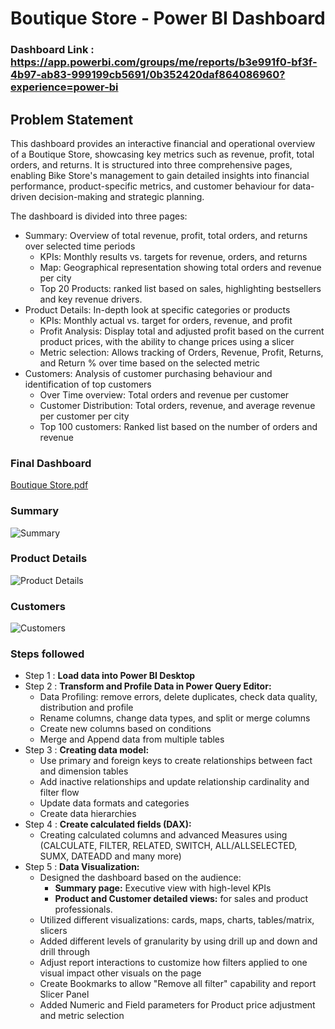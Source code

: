 # Boutique Store - Power BI Dashboard

### Dashboard Link : https://app.powerbi.com/groups/me/reports/b3e991f0-bf3f-4b97-ab83-999199cb5691/0b352420daf864086960?experience=power-bi


## Problem Statement

This dashboard provides an interactive financial and operational overview of a Boutique Store, showcasing key metrics such as revenue, profit, total orders, and returns. It is structured into three comprehensive pages, enabling Bike Store's management to gain detailed insights into financial performance, product-specific metrics, and customer behaviour for data-driven decision-making and strategic planning.

The dashboard is divided into three pages:

- Summary: Overview of total revenue, profit, total orders, and returns over selected time periods
    - KPIs: Monthly results vs. targets for revenue, orders, and returns
    - Map: Geographical representation showing total orders and revenue per city
    - Top 20 Products: ranked list based on sales, highlighting bestsellers and key revenue drivers.
- Product Details: In-depth look at specific categories or products
    - KPIs: Monthly actual vs. target for orders, revenue, and profit
    - Profit Analysis: Display total and adjusted profit based on the current product prices, with the ability to change prices using a slicer
    - Metric selection: Allows tracking of Orders, Revenue, Profit, Returns, and Return % over time based on the selected metric
- Customers:  Analysis of customer purchasing behaviour and identification of top customers
    - Over Time overview: Total orders and revenue per customer
    - Customer Distribution: Total orders, revenue, and average revenue per customer per city
    - Top 100 customers: Ranked list based on the number of orders and revenue






### Final Dashboard
[Boutique Store.pdf](https://github.com/user-attachments/files/16180101/Boutique.Store.pdf)

### Summary
![Summary](https://github.com/OrlyLiPa/Power-BI-Dashboard/assets/173278621/51eb30ec-166b-4c9f-ab91-36da3461bff0)

### Product Details
![Product Details](https://github.com/OrlyLiPa/Power-BI-Dashboard/assets/173278621/d63f3252-0834-42fa-823a-1a270d8cb3cc)

### Customers
![Customers](https://github.com/OrlyLiPa/Power-BI-Dashboard/assets/173278621/24a43e23-0f48-47b0-b3f3-d4b5bb2fc0af)

### Steps followed 
- Step 1 : **Load data into Power BI Desktop**
- Step 2 : **Transform and Profile Data in Power Query Editor:**
    -  Data Profiling: remove errors, delete duplicates, check data quality, distribution and profile
    -  Rename columns, change data types, and split or merge columns
    -  Create new columns based on conditions
    -  Merge and Append data from multiple tables
- Step 3 : **Creating data model:**
    - Use primary and foreign keys to create relationships between fact and dimension tables
    - Add inactive relationships and update relationship cardinality and filter flow
    - Update data formats and categories
    - Create data hierarchies
- Step 4 : **Create calculated fields (DAX):**
    - Creating calculated columns and advanced Measures using (CALCULATE, FILTER, RELATED, SWITCH, ALL/ALLSELECTED, SUMX, DATEADD and many more) 
- Step 5 : **Data Visualization:**
    - Designed the dashboard based on the audience:
        - **Summary page:** Executive view with high-level KPIs
        - **Product and Customer detailed views:** for sales and product professionals. 
    - Utilized different visualizations: cards, maps, charts, tables/matrix, slicers
    - Added different levels of granularity by using drill up and down and drill through
    - Adjust report interactions to customize how filters applied to one visual impact other visuals on the page
    - Create Bookmarks to allow "Remove all filter" capability and report Slicer Panel
    - Added Numeric and Field parameters for Product price adjustment and metric selection

